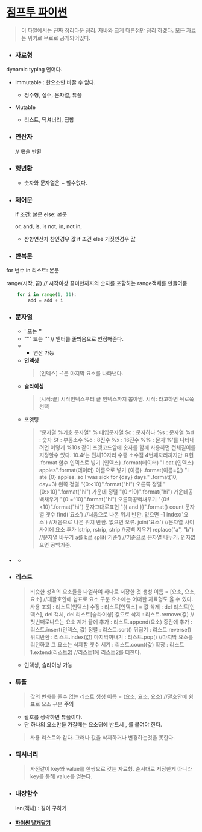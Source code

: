 # [점프투 파이썬](https://wikidocs.net/book/1)
> 이 파일에서는 진짜 정리다운 정리. 자바와 크게 다른점만 정리 하겠다. 모든 자료는 위키로 무료로 공개되어있다.


- ### 자료형
dynamic typing 언어다.
  - Immutable : 한요소만 바꿀 수 없다.
    - 정수형, 실수, 문자열, 튜플
  - Mutable
    - 리스트, 딕셔너리, 집합


- ### 연산자
  //   몫을 반환

- ### 형변환
  - 숫자와 문자열은 + 할수없다.


- ### 제어문
  if 조건: 
    본문
  else:
    본문

  or, and, is, is not, in, not in,
  - 삼항연산자
  참인경우 값 if 조건 else 거짓인경우 값

- ### 반복문
for 변수 in 리스트:
  본문

range(시작, 끝)   // 시작이상 끝미만까지의 숫자를 포함하는 range객체를 만들어줌
  ```python
      for i in range(1, 11): 
          add = add + i 
  ```

- ### 문자열
    - ' 또는 ''
    - """  또는 '''  // 엔터를 줄띄움으로 인정해준다.
    - * 연산 가능
    - **인덱싱**
      > [인덱스]    -1은 마지막 요소를 나타낸다.
    - **슬라이싱**
      > [시작:끝]   시작인덱스부터 끝 인덱스까지 뽑아냄.  시작:  라고하면 뒤로쭉선택
    - 포멧팅    
      > "문자열 %기호 문자열"  % 대입문자열 
      > $c : 문자하나     %s : 문자열      %d : 숫자     $f : 부동소수     %o : 8진수      %x : 16진수       %% : 문자'%'를 나타내려면 이렇게
      > %10s   같이 포맷코드앞에 숫자를 함께 사용하면 전체길이를 지정할수 있다.           10.4f는 전체10자리 수중 소수점 4번째자리까지만 표현
      > .format  함수
      인덱스로 넣기  {인덱스} .format(데이터)     "I eat {인덱스} apples".format(데이터)
      이름으로 넣기  {이름}  .format(이름=값)     "I ate {0} apples. so I was sick for {day} days."  .format(10, day=3)
      왼쪽 정렬 "{0:<10}".format("hi")
      오른쪽 정렬 "{0:>10}".format("hi")
      가운데 정렬  "{0:^10}".format("hi")
      가운데공백채우기  "{0:=^10}".format("hi")
      오른쪽공백채우기  "{0:!<10}".format("hi")
      문자그대로표현    "{{ and }}".format()
      > count   문자열 갯수
      > find('요소')    //처음으로 나온 위치 반환. 없으면 -1
      > index('요소')   //처음으로 나온 위치 반환. 없으면 오류.
      > join('요소')  //문자열 사이사이에 요소 추가
      > lstrip, rstrip, strip    //공백 지우기
      > replace("a", "b")        //문자열 바꾸기  a를 b로
      > split('기준')             //기준으로 문자열 나누기. 인자없으면 공백기준.

- ### 
  - 

- ### 리스트
  > 비슷한 성격의 요소들을 나열하여 하나로 저장한 것
  > 생성
    이름 = [요소, 요소, 요소]       //대괄호안에 쉼표로 요소 구분
    요소에는 어떠한 자료형도 올 수 있다. 
  > 사용
    조회 : 리스트[인덱스]
    수정 : 리스트[인덱스] = 값
    삭제 : del 리스트[인덱스],   del 객체,   del 리스트[슬라이싱]
    값으로 삭제 : 리스트.remove(값)  //첫번째로나오는 요소 제거
    끝에 추가 : 리스트.append(요소)
    중간에 추가 :  리스트.insert(인덱스, 값)
    정렬 : 리스트.sort()
    뒤집기 : 리스트.reverse()
    위치반환 : 리스트.index(값)
    마지막꺼내기 : 리스트.pop()    //마지막 요소를 리턴하고 그 요소는 삭제함
    갯수 세기 : 리스트.count(값)
    확장 : 리스트1.extend(리스트2)  //리스트1에 리스트2를 더한다.
  - 인덱싱, 슬라이싱 가능
  
- ### 튜플
  > 값의 변화를 줄수 없는 리스트
  > 생성
    이름 = (요소, 요소, 요소)   //괄호안에 쉼표로 요소 구분
    **주의**
    - 괄호를 생략하면 튜플이다.
    - 단 하나의 요소만을 가질때는 요소뒤에 반드시 , 를 붙여야 한다.
  > 사용
  리스트와 같다. 그러나 값을 삭제하거나 변경하는것을 못한다.

- ### 딕셔너리
  > 사전같이 key와 value를 한쌍으로 갖는 자료형.
  > 순서대로 저장한게 아니라 key를 통해 value를 얻는다.


- ### 내장함수
  len(객체) : 길이 구하기

- #### [파이썬 날개달기](https://www.youtube.com/watch?v=YrPu4hEs58s&list=PLU9-uwewPMe2AX9o9hFgv-nRvOcBdzvP5&index=8)
